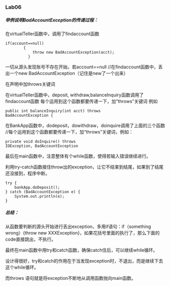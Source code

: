 ### Lab06


##### 举例说明BadAccountException的传递过程：

在virtualTeller函数中，调用了findaccount函数


```
if(account==null)
        {
            throw new BadAccountException(acct);
          }
```


一切从源头发现账号不存在开始，若account==null
//在findaccount函数中，丢出一个new BadAccountException（记住是new了一个出来）

在声明中加throws关键词

在virtualTeller函数中，deposit, withdraw,balanceInquiry函数调用了findaccount函数
每个运用到这个函数都要传递一下，加“throws”关键词
例如


```
public int balanceInquiry(int acct) throws
BadAccountException {
```



在BankApp函数中，dodeposit，dowithdraw，doinquire调用了上面的三个函数
//每个运用到这个函数都要传递一下，加“throws”关键词，例如：


```
private void doInquire() throws
IOException, BadAccountException
```



最后在main函数中，注意整体有个while函数，使得若输入错误继续进行。

利用try-catch函数接住throw出的exception，让它不结束到结尾，如果到了结尾还没接到，程序中断。


```
try {
    bankApp.doDeposit();
} catch (BadAccountException e) {
    System.out.println(e);
}
```



##### 总结：
从函数要判断的源头开始进行丢出exception，多用if语句：if（something wrong）{throw new XXXException}，如果花括号里面的执行了，那么下面的code直接跳出，不执行。

最终在main函数中用try和catch函数，确保catch住后，可以继续while循环。

设计得很好，try和catch的作用在于当发现exception时，不退出，而是继续下去这个while循环。

而throws 语句就是将exception不断地从调用函数抛向main函数。